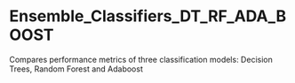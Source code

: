 # Ensemble_Classifiers_DT_RF_ADA_BOOST
Compares performance metrics of three classification models: Decision Trees, Random Forest and Adaboost
